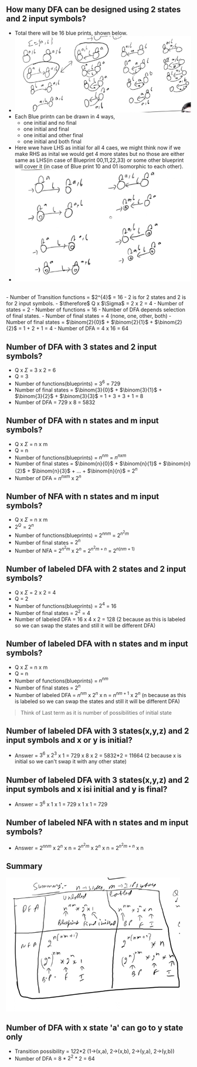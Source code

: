 ## How many DFA can be designed using 2 states and 2 input symbols?
- Total there will be 16 blue prints, shown below.
- ![Blue Prints](image.png)
- Each Blue printn can be drawn in 4 ways,
    - one initial and no final
    - one initial and final
    - one initial and other final
    - one initial and both final
- Here wwe have LHS as initial for all 4 caes, we might think now if we make RHS as inital we would get 4 more states but no those are either same as LHS(in case of Blueprint 00,11,22,33) or some other blueprint will cover it (in case of Blue print 10 and 01 isomorphic to each other).
- ![Isomorphs](image-1.png)
<br/>
- Number of Transition functions = $2^{4}$ = 16
- 2 is for 2 states and 2 is for 2 input symbols.
- $\therefore$ Q x $\Sigma$ = 2 x 2 = 4
- Number of states = 2
- Number of functions = 16
- Number of DFA depends selection of final states.
- Number of final states = 4 (none, one, other, both)
- Number of final states =  $\binom{2}{0}$ + $\binom{2}{1}$ + $\binom{2}{2}$ = 1 + 2 + 1 = 4
- Number of DFA = 4 x 16 = 64

## Number of DFA with 3 states and 2 input symbols?
- Q x $\Sigma$ = 3 x 2 = 6
- Q = 3
- Number of functions(blueprints) = $3^{6}$ = 729
- Number of final states = $\binom{3}{0}$ + $\binom{3}{1}$ + $\binom{3}{2}$ + $\binom{3}{3}$ = 1 + 3 + 3 + 1 = 8
- Number of DFA = 729 x 8 = 5832

## Number of DFA with n states and m input symbols?
- Q x $\Sigma$ = n x m
- Q = n
- Number of functions(blueprints) = $n^{nm}$ = $n^{n x m}$
- Number of final states = $\binom{n}{0}$ + $\binom{n}{1}$ + $\binom{n}{2}$ + $\binom{n}{3}$ + ... + $\binom{n}{n}$ = $2^{n}$
- Number of DFA = $n^{n x m}$ x $2^{n}$

## Number of NFA with n states and m input symbols?
- Q x $\Sigma$ = n x m
- $2^{Q} = 2^{n}$
- Number of functions(blueprints) = ${2^{n}}^{nm}$ = ${2^{n^{2}m}}$
- Number of final states = $2^{n}$
- Number of NFA = ${2^{n^{2}m}}$ x $2^{n}$  = ${2^{n^{2}m + n}}$ = ${2^{n(nm + 1)}}$

## Number of labeled DFA with 2 states and 2 input symbols?
- Q x $\Sigma$ = 2 x 2 = 4
- Q = 2
- Number of functions(blueprints) = $2^{4}$ = 16
- Number of final states = $2^{2}$ = 4
- Number of labeled DFA = 16 x 4 x 2 = 128 (2 because as this is labeled so we can swap the states and still it will be different DFA)

## Number of labeled DFA with n states and m input symbols?
- Q x $\Sigma$ = n x m
- Q = n
- Number of functions(blueprints) = $n^{nm}$
- Number of final states = $2^{n}$
- Number of labeled DFA = $n^{nm}$ x $2^{n}$ x n = $n^{nm + 1}$ x $2^{n}$ (n because as this is labeled so we can swap the states and still it will be different DFA)
> Think of Last term as it is number of possibilities of initial state

## Number of labeled DFA with 3 states(x,y,z) and 2 input symbols and x or y is initial?
- Answer = $3^{6}$ x $2^{3}$ x 1 = 729 x 8 x 2 = 5832*2 = 11664 (2 because x is initial so we can't swap it with any other state)

## Number of labeled DFA with 3 states(x,y,z) and 2 input symbols and x isi initial and y is final?
- Answer = $3^{6}$ x 1 x 1 = 729 x 1 x 1 = 729

## Number of labeled NFA with n states and m input symbols?
- Answer = ${2^{n}}^{nm}$ x $2^{n}$ x n = ${2^{n^{2}m}}$ x $2^{n}$ x n = ${2^{n^{2}m + n}}$ x n

## Summary
![Summary](image-2.png)

## Number of DFA with x state 'a' can go to y state only
- Transition possibility = 1*2*2*2 (1->(x,a), 2->(x,b), 2->(y,a), 2->(y,b))
- Number of DFA = 8 * $2^{2}$ * 2 = 64